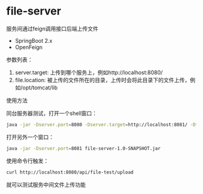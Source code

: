 # file-server
服务间通过feign调用接口后端上传文件

- SpringBoot 2.x
- OpenFeign

参数列表：

1. server.target: 上传到哪个服务上，例如http://localhost:8080/
2. file.location: 被上传的文件所在的目录，上传时会将此目录下的文件上传，例如/opt/tomcat/lib



使用方法

同台服务器测试，打开一个shell窗口：

```bash
java -jar -Dserver.port=8080 -Dserver.target=http://localhost:8081/ -Dfile.location=/opt/tomcat/lib file-server-1.0-SNAPSHOT.jar
```

打开另外一个窗口：

```bash
java -jar -Dserver.port=8081 file-server-1.0-SNAPSHOT.jar
```

使用命令行触发：

```bash
curl http://localhost:8080/api/file-test/upload
```

就可以测试服务中间文件上传功能